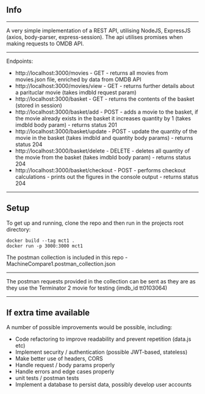<h2>Info</h2>

<hr />
A very simple implementation of a REST API, utilising NodeJS, ExpressJS (axios, body-parser, express-session). The api utilises promises when making requests to OMDB API.
<hr />
Endpoints:
<ul>
<li><a>http://localhost:3000/movies</a> - GET - returns all movies from movies.json file, enriched by data from OMDB API</li>
<li><a>http://localhost:3000/movies/view</a> - GET - returns further details about a parituclar movie (takes imdbId request param)</li>
<li><a>http://localhost:3000/basket</a> - GET - returns the contents of the basket (stored in session)</li>
<li><a>http://localhost:3000/basket/add</a> - POST - adds a movie to the basket, if the movie already exists in the basket it increases quantity by 1 (takes imdbId body param) - returns status 201</li>
<li><a>http://localhost:3000/basket/update</a> - POST - update the quantity of the movie in the basket (takes imdbId and quantity body params) - returns status 204</li>
<li><a>http://localhost:3000/basket/delete</a> - DELETE - deletes all quantity of the movie from the basket (takes imdbId body param) - returns status 204</li>
<li><a>http://localhost:3000/basket/checkout</a> - POST - performs checkout calculations - prints out the figures in the console output - returns status 204</li>
</ul>

<hr />

<h2>Setup</h2>
To get up and running, clone the repo and then run in the projects root directory:

````
docker build --tag mct1 .
docker run -p 3000:3000 mct1  
````
The postman collection is included in this repo - MachineCompare1.postman_collection.json
<hr />
The postman requests provided in the collection can be sent as they are as they use the Terminator 2 movie for testing (imdb_id tt0103064)
<hr />
<h2>If extra time available</h2>
A number of possible improvements would be possible, including:
<ul>
<li>Code refactoring to improve readability and prevent repetition (data.js etc)</li>
<li>Implement security / authentication (possible JWT-based, stateless)</li>
<li>Make better use of headers, CORS</li>
<li>Handle request / body params properly</li>
<li>Handle errors and edge cases properly</li>
<li>unit tests / postman tests</li>
<li>Implement a database to persist data, possibly develop user accounts</li>
</ul>